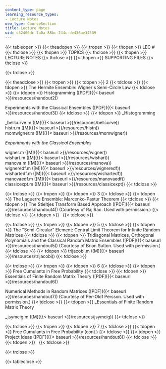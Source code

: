 ```yaml
---
content_type: page
learning_resource_types:
- Lecture Notes
ocw_type: CourseSection
title: Lecture Notes
uid: c32406dc-7a0a-88bc-244c-de436ae34539
---
```


{{< tableopen >}}
{{< theadopen >}}
{{< tropen >}}
{{< thopen >}}
LEC #
{{< thclose >}}
{{< thopen >}}
TOPICS
{{< thclose >}}
{{< thopen >}}
LECTURE NOTES
{{< thclose >}}
{{< thopen >}}
SUPPORTING FILES
{{< thclose >}}

{{< trclose >}}

{{< theadclose >}}
{{< tropen >}}
{{< tdopen >}}
2
{{< tdclose >}}
{{< tdopen >}}
The Hermite Ensemble: Wigner's Semi-Circle Law
{{< tdclose >}}
{{< tdopen >}}
Histogramming ([PDF]({{< baseurl >}}/resources/handout2))  
  
Experiments with the Classical Ensembles ([PDF]({{< baseurl >}}/resources/handout3))
{{< tdclose >}}
{{< tdopen >}}
_Histogramming  
  
_bellcurve.m ([M]({{< baseurl >}}/resources/bellcurve))  
histn.m ([M]({{< baseurl >}}/resources/histn))  
momwigner.m ([M]({{< baseurl >}}/resources/momwigner))  
  
_Experiments with the Classical Ensembles_  
  
wigner.m ([M]({{< baseurl >}}/resources/wigner))  
wishart.m ([M]({{< baseurl >}}/resources/wishart))  
manova.m ([M]({{< baseurl >}}/resources/manova))  
wigneredf.m ([M]({{< baseurl >}}/resources/wigneredf))  
wishartedf.m ([M]({{< baseurl >}}/resources/wishartedf))  
manovaedf.m ([M]({{< baseurl >}}/resources/manovaedf))  
classicexpt.m ([M]({{< baseurl >}}/resources/classicexpt))
{{< tdclose >}}

{{< trclose >}}
{{< tropen >}}
{{< tdopen >}}
3
{{< tdclose >}}
{{< tdopen >}}
The Laguerre Ensemble: Marcenko-Pastur Theorem
{{< tdclose >}}
{{< tdopen >}}
The Stieltjes Transform Based Approach ([PDF]({{< baseurl >}}/resources/handout4)) (Courtesy of Raj Rao. Used with permission.)
{{< tdclose >}}
{{< tdopen >}}
 
{{< tdclose >}}

{{< trclose >}}
{{< tropen >}}
{{< tdopen >}}
5
{{< tdclose >}}
{{< tdopen >}}
The "Semi-Circular" Element: Central Limit Theorem for Infinite Random Matrices
{{< tdclose >}}
{{< tdopen >}}
Tridiagonal Matrices, Orthogonal Polynomials and the Classical Random Matrix Ensembles ([PDF]({{< baseurl >}}/resources/handout5)) (Courtesy of Brian Sutton. Used with permission.)
{{< tdclose >}}
{{< tdopen >}}
trijacobi.m ([M]({{< baseurl >}}/resources/trijacobi))
{{< tdclose >}}

{{< trclose >}}
{{< tropen >}}
{{< tdopen >}}
6
{{< tdclose >}}
{{< tdopen >}}
Free Cumulants in Free Probability
{{< tdclose >}}
{{< tdopen >}}
Essentials of Finite Random Matrix Theory ([PDF]({{< baseurl >}}/resources/handout6))  
  
Numerical Methods in Random Matrices ([PDF]({{< baseurl >}}/resources/handout7)) (Courtesy of Per-Olof Persson. Used with permission.)
{{< tdclose >}}
{{< tdopen >}}
_Essentials of Finite Random Matrix Theory  
  
_jsymeig.m ([M]({{< baseurl >}}/resources/jsymeig))
{{< tdclose >}}

{{< trclose >}}
{{< tropen >}}
{{< tdopen >}}
7
{{< tdclose >}}
{{< tdopen >}}
Free Cumulants in Free Probability (cont.)
{{< tdclose >}}
{{< tdopen >}}
Project Ideas ([PDF]({{< baseurl >}}/resources/handout8))
{{< tdclose >}}
{{< tdopen >}}
 
{{< tdclose >}}

{{< trclose >}}

{{< tableclose >}}